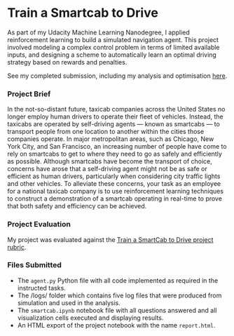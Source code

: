 # Train a Smartcab to Drive

As part of my Udacity Machine Learning Nanodegree, I applied reinforcement learning to build a simulated navigation agent. This project involved modeling a complex control problem in terms of limited available inputs, and designing a scheme to automatically learn an optimal driving strategy based on rewards and penalties.

See my completed submission, including my analysis and optimisation [here](https://github.com/robertyoung2/Train-a-Smartcab-to-Drive/blob/master/smartcab.ipynb).

### Project Brief

In the not-so-distant future, taxicab companies across the United States no longer employ human drivers to operate their fleet of vehicles. Instead, the taxicabs are operated by self-driving agents — known as smartcabs — to transport people from one location to another within the cities those companies operate. In major metropolitan areas, such as Chicago, New York City, and San Francisco, an increasing number of people have come to rely on smartcabs to get to where they need to go as safely and efficiently as possible. Although smartcabs have become the transport of choice, concerns have arose that a self-driving agent might not be as safe or efficient as human drivers, particularly when considering city traffic lights and other vehicles. To alleviate these concerns, your task as an employee for a national taxicab company is to use reinforcement learning techniques to construct a demonstration of a smartcab operating in real-time to prove that both safety and efficiency can be achieved.

### Project Evaluation

My project was evaluated against the [Train a SmartCab to Drive project rubric](https://github.com/robertyoung2/Train-a-Smartcab-to-Drive/blob/master/Train%20a%20Smartcab%20to%20Drive%20-%20Project%20Rubric.pdf). 

### Files Submitted 

- The `agent.py` Python file with all code implemented as required in the instructed tasks.
- The /logs/ folder which contains five log files that were produced from simulation and used in the analysis.
- The `smartcab.ipynb` notebook file with all questions answered and all visualization cells executed and displaying results. 
- An HTML export of the project notebook with the name `report.html`. 
